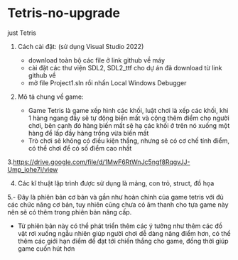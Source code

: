 # Tetris-no-upgrade
just Tetris

1. Cách cài đặt: (sử dụng Visual Studio 2022)
	- download toàn bộ các file ở link github về máy
	- cài đặt các thư viện SDL2, SDL2_ttf cho dự án đã download từ link github về
	- mở file Project1.sln rồi nhấn Local Windows Debugger

2. Mô tả chung về game:
	- Game Tetris là game xếp hình các khối, luật chơi là xếp các khối,
	  khi 1 hàng ngang đầy sẽ tự động biến mất và cộng thêm điểm cho 
	  người chơi, bên cạnh đó hàng biến mất sẽ hạ các khối ở trên nó xuống
	  một hàng để lấp đầy hàng trống vừa biến mất
	- Trò chơi sẽ không có điều kiện thắng, nhưng sẽ có cơ chế tính điểm,
	  có thể chơi để có số điểm cao nhất

3.https://drive.google.com/file/d/1MwF6RtWnJc5ngf8RqgvJJ-Ump_iohe7i/view
 
4. Các kĩ thuật lập trình được sử dụng là mảng, con trỏ, struct, đồ họa

5.- Đây là phiên bản cơ bản và gần như hoàn chỉnh của game tetris với đủ các chức
    năng cơ bản, tuy nhiên cũng chưa có âm thanh cho tựa game này nên sẽ có thêm
    trong phiên bản nâng cấp.
  - Từ phiên bản này có thể phát triển thêm các ý tưởng như thêm các đồ vật rơi
    xuống ngẫu nhiên giúp người chơi dễ dàng nâng điểm hơn, có thể thêm các giới
    hạn điểm để đạt tới chiến thắng cho game, đồng thời giúp game cuốn hút hơn
